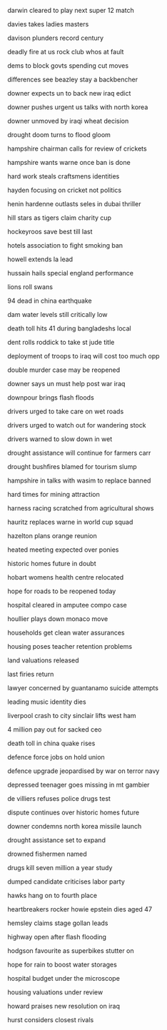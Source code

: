 darwin cleared to play next super 12 match

davies takes ladies masters

davison plunders record century

deadly fire at us rock club whos at fault

dems to block govts spending cut moves

differences see beazley stay a backbencher

downer expects un to back new iraq edict

downer pushes urgent us talks with north korea

downer unmoved by iraqi wheat decision

drought doom turns to flood gloom

hampshire chairman calls for review of crickets

hampshire wants warne once ban is done

hard work steals craftsmens identities

hayden focusing on cricket not politics

henin hardenne outlasts seles in dubai thriller

hill stars as tigers claim charity cup

hockeyroos save best till last

hotels association to fight smoking ban

howell extends la lead

hussain hails special england performance

lions roll swans

94 dead in china earthquake

dam water levels still critically low

death toll hits 41 during bangladeshs local

dent rolls roddick to take st jude title

deployment of troops to iraq will cost too much opp

double murder case may be reopened

downer says un must help post war iraq

downpour brings flash floods

drivers urged to take care on wet roads

drivers urged to watch out for wandering stock

drivers warned to slow down in wet

drought assistance will continue for farmers carr

drought bushfires blamed for tourism slump

hampshire in talks with wasim to replace banned

hard times for mining attraction

harness racing scratched from agricultural shows

hauritz replaces warne in world cup squad

hazelton plans orange reunion

heated meeting expected over ponies

historic homes future in doubt

hobart womens health centre relocated

hope for roads to be reopened today

hospital cleared in amputee compo case

houllier plays down monaco move

households get clean water assurances

housing poses teacher retention problems

land valuations released

last firies return

lawyer concerned by guantanamo suicide attempts

leading music identity dies

liverpool crash to city sinclair lifts west ham

4 million pay out for sacked ceo

death toll in china quake rises

defence force jobs on hold union

defence upgrade jeopardised by war on terror navy

depressed teenager goes missing in mt gambier

de villiers refuses police drugs test

dispute continues over historic homes future

downer condemns north korea missile launch

drought assistance set to expand

drowned fishermen named

drugs kill seven million a year study

dumped candidate criticises labor party

hawks hang on to fourth place

heartbreakers rocker howie epstein dies aged 47

hemsley claims stage gollan leads

highway open after flash flooding

hodgson favourite as superbikes stutter on

hope for rain to boost water storages

hospital budget under the microscope

housing valuations under review

howard praises new resolution on iraq

hurst considers closest rivals

